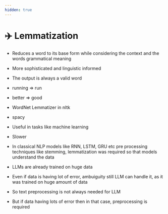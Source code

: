 ```yaml
---
hidden: true
---
```


# ✈️ Lemmatization

* Reduces a word to its base form while considering the context and the words grammatical meaning
* More sophisticated and linguistic informed
* The output is always a valid word
* running ⇒ run
* better ⇒ good
* WordNet Lemmatizer in nltk
* spacy&#x20;
* Useful in tasks like machine learning
* Slower



* In classical NLP models like RNN, LSTM, GRU etc pre processing techniques like stemming, lemmatization was required so that models understand the data
* LLMs are already trained on huge data
* Even if data is having lot of error, ambuiguity still LLM can handle it, as it was trained on huge amount of data
* So text preprocessing is not always needed for LLM
* But if data having lots of error then in that case, preprocessing is required


